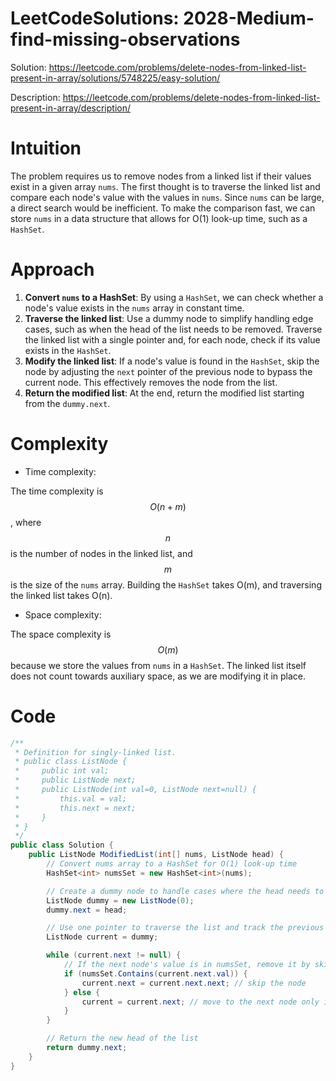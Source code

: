 # LeetCodeSolutions: 2028-Medium-find-missing-observations



Solution: https://leetcode.com/problems/delete-nodes-from-linked-list-present-in-array/solutions/5748225/easy-solution/

Description: https://leetcode.com/problems/delete-nodes-from-linked-list-present-in-array/description/


# Intuition
<!-- Describe your first thoughts on how to solve this problem. -->
The problem requires us to remove nodes from a linked list if their values exist in a given array `nums`. The first thought is to traverse the linked list and compare each node's value with the values in `nums`. Since `nums` can be large, a direct search would be inefficient. To make the comparison fast, we can store `nums` in a data structure that allows for O(1) look-up time, such as a `HashSet`.

# Approach
<!-- Describe your approach to solving the problem. -->
1. **Convert `nums` to a HashSet**: By using a `HashSet`, we can check whether a node's value exists in the `nums` array in constant time.
2. **Traverse the linked list**: Use a dummy node to simplify handling edge cases, such as when the head of the list needs to be removed. Traverse the linked list with a single pointer and, for each node, check if its value exists in the `HashSet`.
3. **Modify the linked list**: If a node's value is found in the `HashSet`, skip the node by adjusting the `next` pointer of the previous node to bypass the current node. This effectively removes the node from the list.
4. **Return the modified list**: At the end, return the modified list starting from the `dummy.next`.

# Complexity
- Time complexity:
<!-- Add your time complexity here, e.g. $$O(n)$$ -->
The time complexity is $$O(n + m)$$, where $$n$$ is the number of nodes in the linked list, and $$m$$ is the size of the `nums` array. Building the `HashSet` takes O(m), and traversing the linked list takes O(n).

- Space complexity:
<!-- Add your space complexity here, e.g. $$O(n)$$ -->
The space complexity is $$O(m)$$ because we store the values from `nums` in a `HashSet`. The linked list itself does not count towards auxiliary space, as we are modifying it in place.


# Code
```csharp []
/**
 * Definition for singly-linked list.
 * public class ListNode {
 *     public int val;
 *     public ListNode next;
 *     public ListNode(int val=0, ListNode next=null) {
 *         this.val = val;
 *         this.next = next;
 *     }
 * }
 */
public class Solution {
    public ListNode ModifiedList(int[] nums, ListNode head) {
        // Convert nums array to a HashSet for O(1) look-up time
        HashSet<int> numsSet = new HashSet<int>(nums);

        // Create a dummy node to handle cases where the head needs to be removed
        ListNode dummy = new ListNode(0);
        dummy.next = head;

        // Use one pointer to traverse the list and track the previous node
        ListNode current = dummy;

        while (current.next != null) {
            // If the next node's value is in numsSet, remove it by skipping it
            if (numsSet.Contains(current.next.val)) {
                current.next = current.next.next; // skip the node
            } else {
                current = current.next; // move to the next node only if no node was removed
            }
        }

        // Return the new head of the list
        return dummy.next;
    }
}

```
